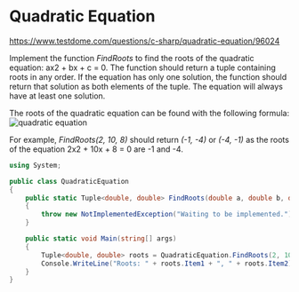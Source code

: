 # Quadratic Equation
https://www.testdome.com/questions/c-sharp/quadratic-equation/96024

Implement the function _FindRoots_ to find the roots of the quadratic equation: ax2 + bx + c = 0. The function should return a tuple containing roots in any order. If the equation has only one solution, the function should return that solution as both elements of the tuple. The equation will always have at least one solution.

The roots of the quadratic equation can be found with the following formula: ![quadratic equation](https://www.testdome.com/resources/media/5a64d421-4412-401e-81e7-95560ad2daa4/Quadratic.png)

For example, _FindRoots(2, 10, 8)_ should return _(-1, -4)_ or _(-4, -1)_ as the roots of the equation 2x2 + 10x + 8 = 0 are -1 and -4.

```C#
using System;

public class QuadraticEquation
{
    public static Tuple<double, double> FindRoots(double a, double b, double c)
    {
        throw new NotImplementedException("Waiting to be implemented.");
    }

    public static void Main(string[] args)
    {
        Tuple<double, double> roots = QuadraticEquation.FindRoots(2, 10, 8);
        Console.WriteLine("Roots: " + roots.Item1 + ", " + roots.Item2);
    }
}
```
